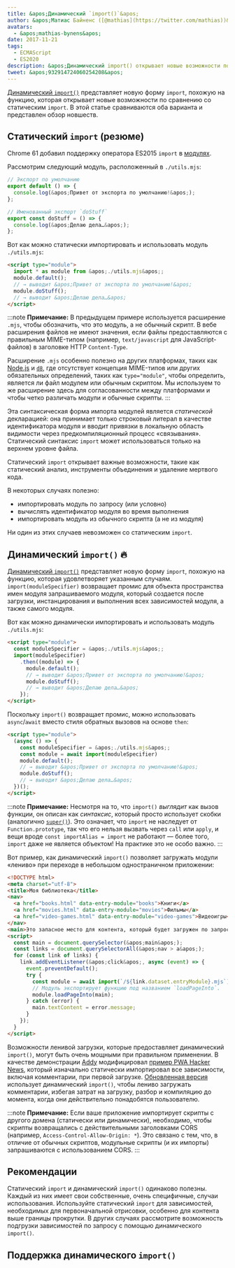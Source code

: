 ```yaml
---
title: &apos;Динамический `import()`&apos;
author: &apos;Матиас Байненс ([@mathias](https://twitter.com/mathias))&apos;
avatars:
  - &apos;mathias-bynens&apos;
date: 2017-11-21
tags:
  - ECMAScript
  - ES2020
description: &apos;Динамический import() открывает новые возможности по сравнению со статическим импортом. В этой статье сравниваются оба подхода и представлен обзор новшеств.&apos;
tweet: &apos;932914724060254208&apos;
---
```

[Динамический `import()`](https://github.com/tc39/proposal-dynamic-import) представляет новую форму `import`, похожую на функцию, которая открывает новые возможности по сравнению со статическим `import`. В этой статье сравниваются оба варианта и представлен обзор новшеств.

<!--truncate-->
## Статический `import` (резюме)

Chrome 61 добавил поддержку оператора ES2015 `import` в [модулях](/features/modules).

Рассмотрим следующий модуль, расположенный в `./utils.mjs`:

```js
// Экспорт по умолчанию
export default () => {
  console.log(&apos;Привет от экспорта по умолчанию!&apos;);
};

// Именованный экспорт `doStuff`
export const doStuff = () => {
  console.log(&apos;Делаю дела…&apos;);
};
```

Вот как можно статически импортировать и использовать модуль `./utils.mjs`:

```html
<script type="module">
  import * as module from &apos;./utils.mjs&apos;;
  module.default();
  // → выводит &apos;Привет от экспорта по умолчанию!&apos;
  module.doStuff();
  // → выводит &apos;Делаю дела…&apos;
</script>
```

:::note
**Примечание:** В предыдущем примере используется расширение `.mjs`, чтобы обозначить, что это модуль, а не обычный скрипт. В вебе расширения файлов не имеют значения, если файлы предоставляются с правильным MIME-типом (например, `text/javascript` для JavaScript-файлов) в заголовке HTTP `Content-Type`.

Расширение `.mjs` особенно полезно на других платформах, таких как [Node.js](https://nodejs.org/api/esm.html#esm_enabling) и [`d8`](/docs/d8), где отсутствует концепция MIME-типов или других обязательных определений, таких как `type="module"`, чтобы определить, является ли файл модулем или обычным скриптом. Мы используем то же расширение здесь для согласованности между платформами и чтобы четко различать модули и обычные скрипты.
:::

Эта синтаксическая форма импорта модулей является *статической* декларацией: она принимает только строковый литерал в качестве идентификатора модуля и вводит привязки в локальную область видимости через предкомпиляционный процесс «связывания». Статический синтаксис `import` может использоваться только на верхнем уровне файла.

Статический `import` открывает важные возможности, такие как статический анализ, инструменты объединения и удаление мертвого кода.

В некоторых случаях полезно:

- импортировать модуль по запросу (или условно)
- вычислять идентификатор модуля во время выполнения
- импортировать модуль из обычного скрипта (а не из модуля)

Ни один из этих случаев невозможен со статическим `import`.

## Динамический `import()` 🔥

[Динамический `import()`](https://github.com/tc39/proposal-dynamic-import) представляет новую форму `import`, похожую на функцию, которая удовлетворяет указанным случаям. `import(moduleSpecifier)` возвращает промис для объекта пространства имен модуля запрашиваемого модуля, который создается после загрузки, инстанцирования и выполнения всех зависимостей модуля, а также самого модуля.

Вот как можно динамически импортировать и использовать модуль `./utils.mjs`:

```html
<script type="module">
  const moduleSpecifier = &apos;./utils.mjs&apos;;
  import(moduleSpecifier)
    .then((module) => {
      module.default();
      // → выводит &apos;Привет от экспорта по умолчанию!&apos;
      module.doStuff();
      // → выводит &apos;Делаю дела…&apos;
    });
</script>
```

Поскольку `import()` возвращает промис, можно использовать `async`/`await` вместо стиля обратных вызовов на основе `then`:

```html
<script type="module">
  (async () => {
    const moduleSpecifier = &apos;./utils.mjs&apos;;
    const module = await import(moduleSpecifier)
    module.default();
    // → выводит &apos;Привет от экспорта по умолчанию!&apos;
    module.doStuff();
    // → выводит &apos;Делаю дела…&apos;
  })();
</script>
```

:::note
**Примечание:** Несмотря на то, что `import()` _выглядит_ как вызов функции, он описан как *синтаксис*, который просто использует скобки (аналогично [`super()`](https://developer.mozilla.org/en-US/docs/Web/JavaScript/Reference/Operators/super)). Это означает, что `import` не наследует от `Function.prototype`, так что его нельзя вызвать через `call` или `apply`, и вещи вроде `const importAlias = import` не работают — более того, `import` даже не является объектом! На практике это не особо важно.
:::

Вот пример, как динамический `import()` позволяет загружать модули «лениво» при переходе в небольшом одностраничном приложении:

```html
<!DOCTYPE html>
<meta charset="utf-8">
<title>Моя библиотека</title>
<nav>
  <a href="books.html" data-entry-module="books">Книги</a>
  <a href="movies.html" data-entry-module="movies">Фильмы</a>
  <a href="video-games.html" data-entry-module="video-games">Видеоигры</a>
</nav>
<main>Это запасное место для контента, который будет загружен по запросу.</main>
<script>
  const main = document.querySelector(&apos;main&apos;);
  const links = document.querySelectorAll(&apos;nav > a&apos;);
  for (const link of links) {
    link.addEventListener(&apos;click&apos;, async (event) => {
      event.preventDefault();
      try {
        const module = await import(`/${link.dataset.entryModule}.mjs`);
        // Модуль экспортирует функцию под названием `loadPageInto`.
        module.loadPageInto(main);
      } catch (error) {
        main.textContent = error.message;
      }
    });
  }
</script>
```

Возможности ленивой загрузки, которые предоставляет динамический `import()`, могут быть очень мощными при правильном применении. В качестве демонстрации [Addy](https://twitter.com/addyosmani) модифицировал [пример PWA Hacker News](https://hnpwa-vanilla.firebaseapp.com/), который изначально статически импортировал все зависимости, включая комментарии, при первой загрузке. [Обновленная версия](https://dynamic-import.firebaseapp.com/) использует динамический `import()`, чтобы лениво загружать комментарии, избегая затрат на загрузку, разбор и компиляцию до момента, когда они действительно понадобятся пользователю.

:::note
**Примечание:** Если ваше приложение импортирует скрипты с другого домена (статически или динамически), необходимо, чтобы скрипты возвращались с действительными заголовками CORS (например, `Access-Control-Allow-Origin: *`). Это связано с тем, что, в отличие от обычных скриптов, модульные скрипты (и их импорты) запрашиваются с использованием CORS.
:::

## Рекомендации

Статический `import` и динамический `import()` одинаково полезны. Каждый из них имеет свои собственные, очень специфичные, случаи использования. Используйте статический `import` для зависимостей, необходимых для первоначальной отрисовки, особенно для контента выше границы прокрутки. В других случаях рассмотрите возможность подгрузки зависимостей по запросу с помощью динамического `import()`.

## Поддержка динамического `import()`

<feature-support chrome="63"
                 firefox="67"
                 safari="11.1"
                 nodejs="13.2 https://nodejs.medium.com/announcing-core-node-js-support-for-ecmascript-modules-c5d6dc29b663"
                 babel="yes https://babeljs.io/docs/en/babel-plugin-syntax-dynamic-import"></feature-support>
